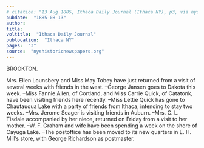 ```yaml
---
# citation: "13 Aug 1885, Ithaca Daily Journal (Ithaca NY), p3, via nyshistoricnewspapers.org"
pubdate:  "1885-08-13"
author: 
title: 
voltitle:  "Ithaca Daily Journal"
publocation:  "Ithaca NY"
pages:  "3"
source:  "nyshistoricnewspapers.org"
---
```

BROOKTON.

Mrs. Ellen Lounsbery and Miss May Tobey have just returned from a visit of several weeks with friends in the west. –George Jansen goes to Dakota this week. –Miss Fannie Allen, of Cortland, and Miss Carrie Quick, of Catatonk, have been visiting friends here recently. –Miss Lettie Quick has gone to Chautauqua Lake with a party of friends from Ithaca, intending to stay two weeks. –Mrs. Jerome Seager is visiting friends in Auburn. –Mrs. C. L. Tisdale accompanied by her niece, returned on Friday from a visit to her mother. –W. F. Graham and wife have been spending a week on the shore of Cayuga Lake. –The postoffice has been moved to its new quarters in E. H. Mill’s store, with George Richardson as postmaster.
